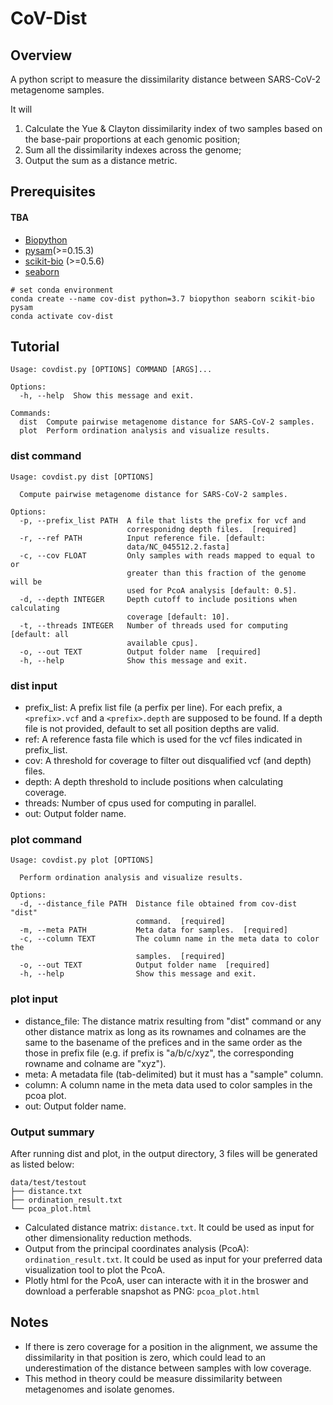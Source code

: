# CoV-Dist 

## Overview
A python script to measure the dissimilarity distance between SARS-CoV-2 metagenome samples.

It will 
1) Calculate the Yue & Clayton dissimilarity index of two samples based on the base-pair proportions at each genomic position;
2) Sum all the dissimilarity indexes across the genome;
3) Output the sum as a distance metric.

## Prerequisites
#### TBA
+ [Biopython](https://biopython.org/)
+ [pysam](https://github.com/pysam-developers/pysam)(>=0.15.3)
+ [scikit-bio](https://github.com/biocore/scikit-bio) (>=0.5.6)
+ [seaborn](https://github.com/mwaskom/seaborn)

```
# set conda environment
conda create --name cov-dist python=3.7 biopython seaborn scikit-bio pysam
conda activate cov-dist
```


## Tutorial

```
Usage: covdist.py [OPTIONS] COMMAND [ARGS]...

Options:
  -h, --help  Show this message and exit.

Commands:
  dist  Compute pairwise metagenome distance for SARS-CoV-2 samples.
  plot  Perform ordination analysis and visualize results.
```

### dist command
```
Usage: covdist.py dist [OPTIONS]

  Compute pairwise metagenome distance for SARS-CoV-2 samples.

Options:
  -p, --prefix_list PATH  A file that lists the prefix for vcf and
                          corresponidng depth files.  [required]
  -r, --ref PATH          Input reference file. [default:
                          data/NC_045512.2.fasta]
  -c, --cov FLOAT         Only samples with reads mapped to equal to or
                          greater than this fraction of the genome will be
                          used for PcoA analysis [default: 0.5].
  -d, --depth INTEGER     Depth cutoff to include positions when calculating
                          coverage [default: 10].
  -t, --threads INTEGER   Number of threads used for computing [default: all
                          available cpus].
  -o, --out TEXT          Output folder name  [required]
  -h, --help              Show this message and exit.
```

### dist input
* prefix_list: A prefix list file (a perfix per line). For each prefix, a `<prefix>.vcf` and a `<prefix>.depth` are supposed to be found. If a depth file is not provided, default to set all position depths are valid.
* ref: A reference fasta file which is used for the vcf files indicated in prefix_list.
* cov: A threshold for coverage to filter out disqualified vcf (and depth) files.
* depth: A depth threshold to include positions when calculating coverage.
* threads: Number of cpus used for computing in parallel.
* out: Output folder name.


### plot command
```
Usage: covdist.py plot [OPTIONS]

  Perform ordination analysis and visualize results.

Options:
  -d, --distance_file PATH  Distance file obtained from cov-dist "dist"
                            command.  [required]
  -m, --meta PATH           Meta data for samples.  [required]
  -c, --column TEXT         The column name in the meta data to color the
                            samples.  [required]
  -o, --out TEXT            Output folder name  [required]
  -h, --help                Show this message and exit.
```
### plot input
* distance_file: The distance matrix resulting from "dist" command or any other distance matrix as long as its rownames and colnames are the same to the basename of the prefices and in the same order as the those in prefix file (e.g. if prefix is "a/b/c/xyz", the corresponding rowname and colname are "xyz").
* meta: A metadata file (tab-delimited) but it must has a "sample" column.
* column: A column name in the meta data used to color samples in the pcoa plot.
* out: Output folder name.


### Output summary
After running dist and plot, in the output directory, 3 files will be generated as listed below:
```
data/test/testout
├── distance.txt
├── ordination_result.txt
└── pcoa_plot.html
```

* Calculated distance matrix: `distance.txt`. It could be used as input for other dimensionality reduction methods.
* Output from the principal coordinates analysis (PcoA): `ordination_result.txt`. It could be used as input for your preferred data visualization tool to plot the PcoA.
* Plotly html for the PcoA, user can interacte with it in the broswer and download a perferable snapshot as PNG: `pcoa_plot.html`

## Notes
* If there is zero coverage for a position in the alignment, we assume the dissimilarity in that position is zero, which could lead to an underestimation of the distance between samples with low coverage.
* This method in theory could be measure dissimilarity between metagenomes and isolate genomes.
